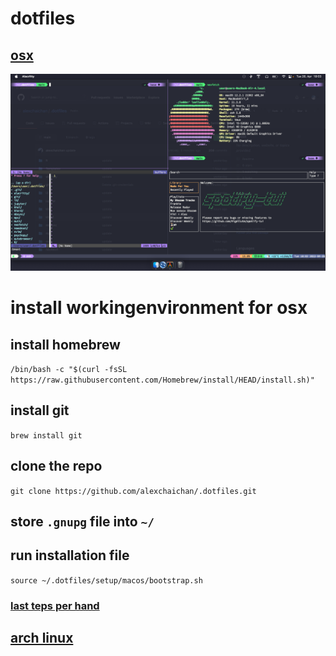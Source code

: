 # dotfiles

## [osx](/setup/osx/)

![Screenshot](./screenshot.png)

# install workingenvironment for osx

## install homebrew

`/bin/bash -c "$(curl -fsSL https://raw.githubusercontent.com/Homebrew/install/HEAD/install.sh)"`

## install git
`brew install git`

## clone the repo 

`git clone https://github.com/alexchaichan/.dotfiles.git`

## store `.gnupg` file into `~/`

## run installation file
`source ~/.dotfiles/setup/macos/bootstrap.sh`

### [last teps per hand](~/.dotfiles/osx/lastperhand.md)

## [arch linux](/setup/arch_linux/)
